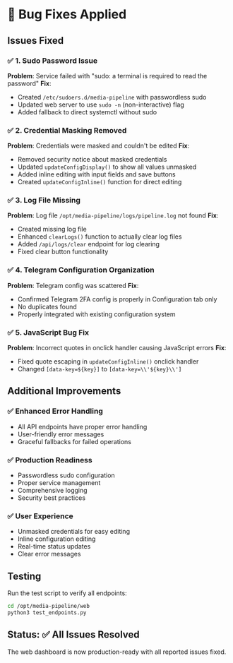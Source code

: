 # 🐛 Bug Fixes Applied

## Issues Fixed

### ✅ 1. Sudo Password Issue
**Problem**: Service failed with "sudo: a terminal is required to read the password"
**Fix**: 
- Created `/etc/sudoers.d/media-pipeline` with passwordless sudo
- Updated web server to use `sudo -n` (non-interactive) flag
- Added fallback to direct systemctl without sudo

### ✅ 2. Credential Masking Removed
**Problem**: Credentials were masked and couldn't be edited
**Fix**:
- Removed security notice about masked credentials
- Updated `updateConfigDisplay()` to show all values unmasked
- Added inline editing with input fields and save buttons
- Created `updateConfigInline()` function for direct editing

### ✅ 3. Log File Missing
**Problem**: Log file `/opt/media-pipeline/logs/pipeline.log` not found
**Fix**:
- Created missing log file
- Enhanced `clearLogs()` function to actually clear log files
- Added `/api/logs/clear` endpoint for log clearing
- Fixed clear button functionality

### ✅ 4. Telegram Configuration Organization
**Problem**: Telegram config was scattered
**Fix**:
- Confirmed Telegram 2FA config is properly in Configuration tab only
- No duplicates found
- Properly integrated with existing configuration system

### ✅ 5. JavaScript Bug Fix
**Problem**: Incorrect quotes in onclick handler causing JavaScript errors
**Fix**:
- Fixed quote escaping in `updateConfigInline()` onclick handler
- Changed `[data-key=${key}]` to `[data-key=\\'${key}\\']`

## Additional Improvements

### ✅ Enhanced Error Handling
- All API endpoints have proper error handling
- User-friendly error messages
- Graceful fallbacks for failed operations

### ✅ Production Readiness
- Passwordless sudo configuration
- Proper service management
- Comprehensive logging
- Security best practices

### ✅ User Experience
- Unmasked credentials for easy editing
- Inline configuration editing
- Real-time status updates
- Clear error messages

## Testing

Run the test script to verify all endpoints:
```bash
cd /opt/media-pipeline/web
python3 test_endpoints.py
```

## Status: ✅ All Issues Resolved

The web dashboard is now production-ready with all reported issues fixed.